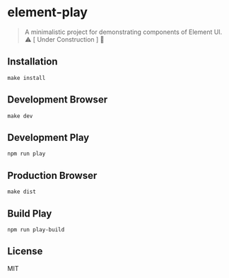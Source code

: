 # element-play
> A minimalistic project for demonstrating components of Element UI. ⚠️  [ Under Construction ] 🚧

## Installation

```shell
make install
```

## Development Browser

```shell
make dev
```

## Development Play

```shell
npm run play
```

## Production Browser
```
make dist
```

## Build Play
```
npm run play-build
```

## License
MIT

